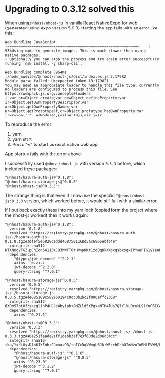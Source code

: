 # Upgrading to 0.3.12 solved this


When using `@nhost/nhost-js` in vanilla React Native Expo for web (generated using expo version 5.0.3) starting the app fails with an error like this:

```
Web Bundling JavaScript [============================================================    ] 93%Using node to generate images. This is much slower than using native packages.
› Optionally you can stop the process and try again after successfully running `npm install -g sharp-cli`.

Web Bundling complete 7964ms
./node_modules/@nhost/nhost-js/dist/index.es.js 3:17982
Module parse failed: Unexpected token (3:17982)
You may need an appropriate loader to handle this file type, currently no loaders are configured to process this file. See https://webpack.js.org/concepts#loaders
| var or=Object.create;var oe=Object.defineProperty;var ir=Object.getOwnPropertyDescriptor;var ar=Object.getOwnPropertyNames;var ur=Object.getPrototypeOf,cr=Object.prototype.hasOwnProperty;var lr=r=>oe(r,"__esModule",{value:!0});var j=(r...
```

To reproduce the error:

1. yarn
2. yarn start
3. Press "w" to start as react native web app

App startup fails with the error above.

I successfully used `@nhost/nhost-js` with version `0.3.3` before, which included these packages:

```
"@nhost/hasura-auth-js@^0.1.8":
"@nhost/hasura-storage-js@^0.0.5":
"@nhost/nhost-js@^0.3.3":
```

The strange thing is that even if I now use the specific `"@nhost/nhost-js:0.3.3` version, which worked before, it would still fail with a similar error.

If I put back exactly these into my yarn.lock (copied form the project where the nhost-js worked) then it works again:

```
"@nhost/hasura-auth-js@^0.1.8":
  version "0.1.8"
  resolved "https://registry.yarnpkg.com/@nhost/hasura-auth-js/-/hasura-auth-js-0.1.8.tgz#3dfef5e5828ceddd4687501168d5ac6865ebf64e"
  integrity sha512-KTXNOgVFGZ+pChIon64113XC03hWFT0tHVvpKKr1zdBqHkXWgxqsbxsgxIPYaaFIG1yYenPdCBCRwV5srXVP4Q==
  dependencies:
    "@types/jwt-decode" "^2.2.1"
    axios "^0.21.1"
    jwt-decode "^2.2.0"
    query-string "^7.0.1"

"@nhost/hasura-storage-js@^0.0.5":
  version "0.0.5"
  resolved "https://registry.yarnpkg.com/@nhost/hasura-storage-js/-/hasura-storage-js-0.0.5.tgz#de085189c582960194c0cc0b2bc2f096affc2168"
  integrity sha512-6XDm57bt0f2skeglinP4HCUsWbyipb+8MZLld5XPqxaNTM4lUs7QlY1VLOcukL91YnF6IC4kZYYD9ge+on6JUg==
  dependencies:
    axios "^0.21.1"

"@nhost/nhost-js@^0.3.3":
  version "0.3.3"
  resolved "https://registry.yarnpkg.com/@nhost/nhost-js/-/nhost-js-0.3.3.tgz#48a251faade2aff1debb3ef7e3f60de2d06d3fdc"
  integrity sha512-ika/YxdLOysDlb6JXFnhrCJmnasO8/tnICuDqVWmqU6JkrW5z+hEcbOImNzo7oRMLFVWM/FjeuQ+tFgE26KDDw==
  dependencies:
    "@nhost/hasura-auth-js" "^0.1.8"
    "@nhost/hasura-storage-js" "^0.0.5"
    axios "^0.23.0"
    jwt-decode "^3.1.2"
    query-string "^7.0.1"
```
